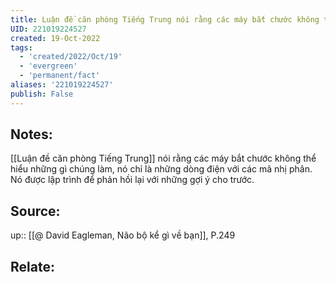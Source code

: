 ```yaml
---
title: Luận đề căn phòng Tiếng Trung nói rằng các máy bắt chước không thể hiểu những gì chúng làm
UID: 221019224527
created: 19-Oct-2022
tags:
  - 'created/2022/Oct/19'
  - 'evergreen'
  - 'permanent/fact'
aliases: '221019224527'
publish: False
---
```

## Notes:
[[Luận đề căn phòng Tiếng Trung]] nói rằng các máy bắt chước không thể hiểu những gì chúng làm, nó chỉ là những dòng điện với các mã nhị phân. Nó được lập trình để phản hồi lại với những gợi ý cho trước.

## Source:
up:: [[@ David Eagleman, Não bộ kể gì về bạn]], P.249

## Relate:
